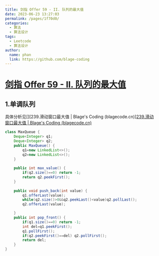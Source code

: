 ```yaml
---
title: 剑指 Offer 59 - II. 队列的最大值
date: 2023-06-23 13:27:03
permalink: /pages/1f70d0/
categories:
  - 算法
  - 算法设计
tags:
  - Leetcode
  - 算法设计
author: 
  name: phan
  link: https://github.com/blage-coding
---
```

# [剑指 Offer 59 - II. 队列的最大值](https://leetcode.cn/problems/dui-lie-de-zui-da-zhi-lcof/)

## 1.单调队列

具体分析见[][239.滑动窗口最大值 | Blage's Coding (blagecode.cn)][239.滑动窗口最大值 | Blage's Coding (blagecode.cn)](https://www.blagecode.cn/pages/10f266/)

```java
class MaxQueue {
    Deque<Integer> q1;
    Deque<Integer> q2;
    public MaxQueue() {
        q1=new LinkedList<>();
        q2=new LinkedList<>();
    }
    
    public int max_value() {
        if(q2.size()==0) return -1;
        return q2.peekFirst();
    }
    
    public void push_back(int value) {
        q1.offerLast(value);
        while(q2.size()>0&&q2.peekLast()<value)q2.pollLast();
        q2.offerLast(value);

    }
    public int pop_front() {
        if(q1.size()==0) return -1;
        int del=q1.peekFirst();
        q1.pollFirst();
        if(q2.peekFirst()==del) q2.pollFirst();
        return del;
    }
}
```